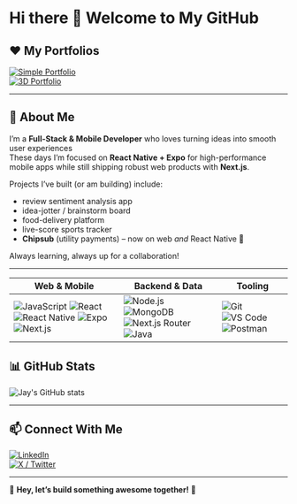# Hi there 👋 Welcome to My GitHub

## ❤️️ My Portfolios
[![Simple Portfolio](https://img.shields.io/badge/My_Simple_Portfolio-FF4088?style=for-the-badge)](https://jayempire.vercel.app/)  
[![3D Portfolio](https://img.shields.io/badge/My_3D_Portfolio-6200EA?style=for-the-badge)](https://jayempire-3d.vercel.app/)

---

## 🚀 About Me
I’m a **Full-Stack & Mobile Developer** who loves turning ideas into smooth user experiences  
These days I’m focused on **React Native + Expo** for high-performance mobile apps while still shipping robust web products with **Next.js**.

Projects I’ve built (or am building) include:

- review sentiment analysis app  
- idea-jotter / brainstorm board  
- food-delivery platform  
- live-score sports tracker  
- **Chipsub** (utility payments) – now on web *and* React Native 📱

Always learning, always up for a collaboration!

---

| Web & Mobile                                                                                                                                                                                                                                                                                                                                                                                                                                                                                                                                               | Backend & Data                                                                                                                                                                                                                                                                                                                                                                                                                                       | Tooling                                                                                                                                                                                                                                                                                                                       |
| ---------------------------------------------------------------------------------------------------------------------------------------------------------------------------------------------------------------------------------------------------------------------------------------------------------------------------------------------------------------------------------------------------------------------------------------------------------------------------------------------------------------------------------------------------------- | ---------------------------------------------------------------------------------------------------------------------------------------------------------------------------------------------------------------------------------------------------------------------------------------------------------------------------------------------------------------------------------------------------------------------------------------------------- | ----------------------------------------------------------------------------------------------------------------------------------------------------------------------------------------------------------------------------------------------------------------------------------------------------------------------------- |
| ![JavaScript](https://img.shields.io/badge/JavaScript-F7DF1E?style=for-the-badge\&logo=javascript\&logoColor=black) ![React](https://img.shields.io/badge/React-61DAFB?style=for-the-badge\&logo=react\&logoColor=black) ![React Native](https://img.shields.io/badge/React_Native-61DAFB?style=for-the-badge\&logo=react\&logoColor=black) ![Expo](https://img.shields.io/badge/Expo-000020?style=for-the-badge\&logo=expo\&logoColor=white) ![Next.js](https://img.shields.io/badge/Next.js-000000?style=for-the-badge\&logo=nextdotjs\&logoColor=white) | ![Node.js](https://img.shields.io/badge/Node.js-339933?style=for-the-badge\&logo=nodedotjs\&logoColor=white) ![MongoDB](https://img.shields.io/badge/MongoDB-47A248?style=for-the-badge\&logo=mongodb\&logoColor=white) ![Next.js Router](https://img.shields.io/badge/Next.js_Router-000000?style=for-the-badge\&logo=vercel\&logoColor=white) ![Java](https://img.shields.io/badge/Java-007396?style=for-the-badge\&logo=openjdk\&logoColor=white) | ![Git](https://img.shields.io/badge/Git-F05032?style=for-the-badge\&logo=git\&logoColor=white) ![VS Code](https://img.shields.io/badge/VS_Code-007ACC?style=for-the-badge\&logo=visualstudiocode\&logoColor=white) ![Postman](https://img.shields.io/badge/Postman-FF6C37?style=for-the-badge\&logo=postman\&logoColor=white) |



## 📊 GitHub Stats
![Jay's GitHub stats](https://github-readme-stats.vercel.app/api?username=Empire688682&show_icons=true&theme=radical)

---

## 📫 Connect With Me
[![LinkedIn](https://img.shields.io/badge/LinkedIn-0A66C2?style=for-the-badge&logo=linkedin&logoColor=white)](https://www.linkedin.com/in/juwon-asehinde-73b04b268/)  
[![X / Twitter](https://img.shields.io/badge/X-1DA1F2?style=for-the-badge&logo=x&logoColor=white)](https://x.com/AsehindeJwon)

---

🚀 **Hey, let’s build something awesome together!** 🚀
